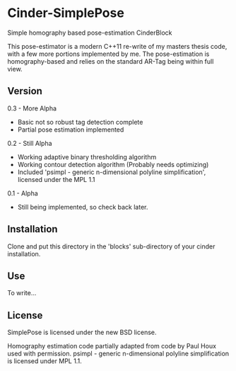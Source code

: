 # Cinder-SimplePose
Simple homography based pose-estimation CinderBlock

This pose-estimator is a modern C++11 re-write of my masters thesis code, with a few more portions implemented by me. The pose-estimation is homography-based and relies on the standard AR-Tag being within full view.

## Version

0.3 - More Alpha
- Basic not so robust tag detection complete
- Partial pose estimation implemented

0.2 - Still Alpha
- Working adaptive binary thresholding algorithm
- Working contour detection algorithm (Probably needs optimizing)
- Included 'psimpl - generic n-dimensional polyline simplification', licensed under the MPL 1.1

0.1 - Alpha
- Still being implemented, so check back later.

## Installation

Clone and put this directory in the 'blocks' sub-directory of your cinder installation.

## Use

To write...

## License

SimplePose is licensed under the new BSD license.

Homography estimation code partially adapted from code by Paul Houx used with permission.
psimpl - generic n-dimensional polyline simplification is licensed under MPL 1.1.
